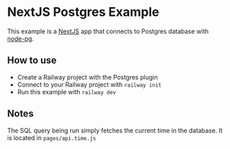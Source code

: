 # NextJS Postgres Example

This example is a [NextJS](https://nextjs.org/) app that connects to Postgres
database with [node-pg](https://www.npmjs.com/package/pg).

## How to use

- Create a Railway project with the Postgres plugin
- Connect to your Railway project with `railway init`
- Run this example with `railway dev`

## Notes

The SQL query being run simply fetches the current time in the database. It is located in `pages/api.time.js`
